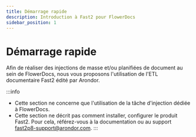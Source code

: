 ```yaml
---
title: Démarrage rapide
description: Introduction à Fast2 pour FlowerDocs
sidebar_position: 1
---
```


# Démarrage rapide

Afin de réaliser des injections de masse et/ou planifiées de document au sein de FlowerDocs, nous vous proposons l'utilisation de l'ETL documentaire Fast2 édité par Arondor.

:::info
- Cette section ne concerne que l'utilisation de la tâche d'injection dédiée à FlowerDocs.
- Cette section ne décrit pas comment installer, configurer le produit Fast2. Pour cela, référez-vous à la documentation ou au support fast2p8-support@arondor.com.
:::